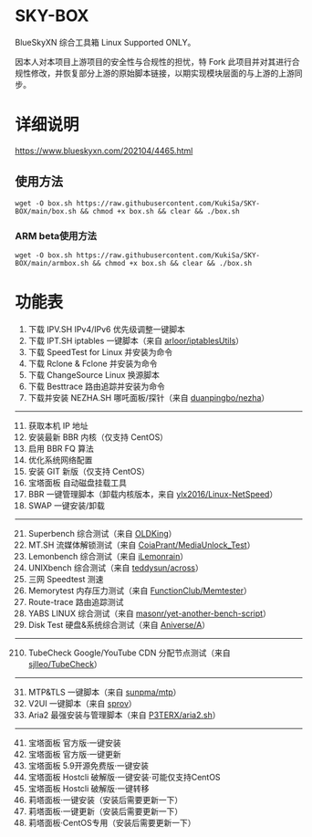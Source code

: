 # SKY-BOX
BlueSkyXN  综合工具箱 Linux Supported ONLY。

因本人对本项目上游项目的安全性与合规性的担忧，特 Fork 此项目并对其进行合规性修改，并恢复部分上游的原始脚本链接，以期实现模块层面的与上游的上游同步。

# 详细说明
https://www.blueskyxn.com/202104/4465.html

## 使用方法

`wget -O box.sh https://raw.githubusercontent.com/KukiSa/SKY-BOX/main/box.sh && chmod +x box.sh && clear && ./box.sh`


### ARM beta使用方法

`wget -O box.sh https://raw.githubusercontent.com/KukiSa/SKY-BOX/main/armbox.sh && chmod +x box.sh && clear && ./box.sh`


# 功能表

 1. 下载 IPV.SH IPv4/IPv6 优先级调整一键脚本
 2. 下载 IPT.SH iptables 一键脚本（来自 [arloor/iptablesUtils](https://github.com/arloor/iptablesUtils)）
 3. 下载 SpeedTest for Linux 并安装为命令
 4. 下载 Rclone & Fclone 并安装为命令
 5. 下载 ChangeSource Linux 换源脚本
 6. 下载 Besttrace 路由追踪并安装为命令
 7. 下载并安装 NEZHA.SH 哪吒面板/探针（来自 [duanpingbo/nezha](https://github.com/duanpingbo/nezha)）
 --------------------------------------------------
 11. 获取本机 IP 地址
 12. 安装最新 BBR 内核（仅支持 CentOS）
 13. 启用 BBR FQ 算法
 14. 优化系统网络配置
 15. 安装 GIT 新版（仅支持 CentOS）
 16. 宝塔面板 自动磁盘挂载工具
 17. BBR 一键管理脚本（卸载内核版本，来自 [ylx2016/Linux-NetSpeed](https://github.com/ylx2016/Linux-NetSpeed)）
 18. SWAP 一键安装/卸载
 --------------------------------------------------
 21. Superbench 综合测试（来自 [OLDKing](https://www.oldking.net/350.html)）
 22. MT.SH 流媒体解锁测试（来自 [CoiaPrant/MediaUnlock_Test](https://github.com/CoiaPrant/MediaUnlock_Test)）
 23. Lemonbench 综合测试（来自 [iLemonrain](https://blog.ilemonrain.com/linux/LemonBench.html)）
 24. UNIXbench 综合测试（来自 [teddysun/across](https://github.com/teddysun/across)）
 25. 三网 Speedtest 测速
 26. Memorytest 内存压力测试（来自 [FunctionClub/Memtester](https://github.com/FunctionClub/Memtester)）
 27. Route-trace 路由追踪测试
 28. YABS LINUX 综合测试（来自 [masonr/yet-another-bench-script](https://github.com/masonr/yet-another-bench-script)）
 29. Disk Test 硬盘&系统综合测试（来自 [Aniverse/A](https://github.com/Aniverse/A)）
 --------------------------------------------------
 210. TubeCheck Google/YouTube CDN 分配节点测试（来自 [sjlleo/TubeCheck](https://github.com/sjlleo/TubeCheck)）
 --------------------------------------------------
 31. MTP&TLS 一键脚本（来自 [sunpma/mtp](https://github.com/sunpma/mtp)）
 32. V2UI 一键脚本（来自 [sprov](https://github.com/sprov065/v2-ui)）
 33. Aria2 最强安装与管理脚本（来自 [P3TERX/aria2.sh](https://github.com/P3TERX/aria2.sh)）
 --------------------------------------------------
 41. 宝塔面板 官方版·一键安装
 42. 宝塔面板 官方版·一键更新
 43. 宝塔面板 5.9开源免费版·一键安装
 44. 宝塔面板 Hostcli 破解版·一键安装·可能仅支持CentOS
 45. 宝塔面板 Hostcli 破解版·一键转移
 46. 莉塔面板·一键安装（安装后需要更新一下）
 47. 莉塔面板·一键更新（安装后需要更新一下）
 48. 莉塔面板·CentOS专用（安装后需要更新一下）
